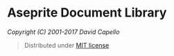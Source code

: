 # Aseprite Document Library
*Copyright (C) 2001-2017 David Capello*

> Distributed under [MIT license](LICENSE.txt)
